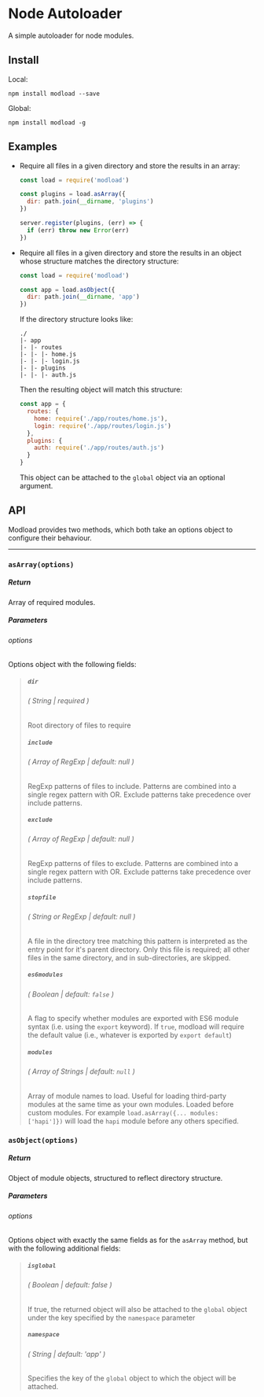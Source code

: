 # Node Autoloader
A simple autoloader for node modules.

## Install
Local:
```
npm install modload --save
```

Global:
```
npm install modload -g
```

## Examples
* Require all files in a given directory and store the results in an array:
  ```javascript
  const load = require('modload')

  const plugins = load.asArray({
    dir: path.join(__dirname, 'plugins')
  })

  server.register(plugins, (err) => {
    if (err) throw new Error(err)
  })
  ```

* Require all files in a given directory and store the results in an object whose structure matches the directory structure:
  ```javascript
  const load = require('modload')

  const app = load.asObject({
    dir: path.join(__dirname, 'app')
  })
  ```
  If the directory structure looks like:
  ```
  ./
  |- app
  |- |- routes
  |- |- |- home.js
  |- |- |- login.js
  |- |- plugins
  |- |- |- auth.js
  ```
  Then the resulting object will match this structure:
  ```javascript
  const app = {
    routes: {
      home: require('./app/routes/home.js'),
      login: require('./app/routes/login.js')
    },
    plugins: {
      auth: require('./app/routes/auth.js')
    }
  }
  ```
  This object can be attached to the `global` object via an optional argument.

## API
Modload provides two methods, which both take an options object to configure their behaviour.

<hr>

### `asArray(options)`
##### Return
Array of required modules.

##### Parameters
###### options
Options object with the following fields:
> ##### `dir`
> ###### ( String | required )
> Root directory of files to require
> ##### `include`
> ###### ( Array of RegExp | default: null )
> RegExp patterns of files to include. Patterns are combined into a single regex pattern with OR. Exclude patterns take precedence over include patterns.
> ##### `exclude`
> ###### ( Array of RegExp | default: null )
> RegExp patterns of files to exclude. Patterns are combined into a single regex pattern with OR. Exclude patterns take precedence over include patterns.
> ##### `stopfile`
> ###### ( String or RegExp | default: null )
> A file in the directory tree matching this pattern is interpreted as the entry point for it's parent directory. Only this file is required; all other files in the same directory, and in sub-directories, are skipped.
> ##### `es6modules`
> ###### ( Boolean | default: `false` )
> A flag to specify whether modules are exported with ES6 module syntax (i.e. using the `export` keyword). If `true`, modload will require the default value (i.e., whatever is exported by `export default`)
> ##### `modules`
> ###### ( Array of Strings | default: `null` )
> Array of module names to load. Useful for loading third-party modules at the same time as your own modules. Loaded before custom modules. For example `load.asArray({... modules: ['hapi']})` will load the `hapi` module before any others specified.

### `asObject(options)`
##### Return
Object of module objects, structured to reflect directory structure.

##### Parameters
###### options
Options object with exactly the same fields as for the `asArray` method, but with the following additional fields:
> ##### `isglobal`
> ###### ( Boolean | default: false )
> If true, the returned object will also be attached to the `global` object under the key specified by the `namespace` parameter
> ##### `namespace`
> ###### ( String | default: 'app' )
> Specifies the key of the `global` object to which the object will be attached.
